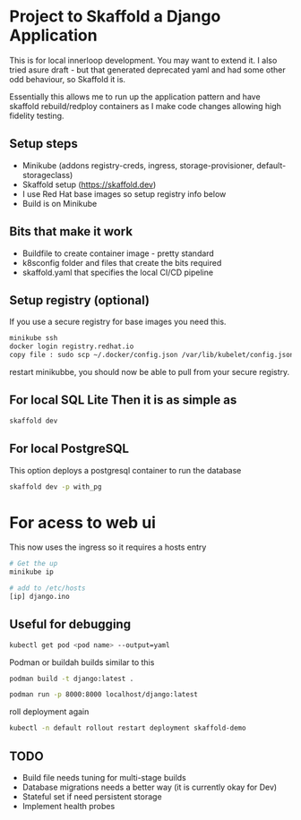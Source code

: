 # Project to Skaffold a Django Application
This is for local innerloop development. You may want to extend it. I also tried asure draft - but that generated deprecated yaml and had some other odd behaviour, so Skaffold it is.

Essentially this allows me to run up the application pattern and have skaffold rebuild/redploy containers as I make code changes allowing high fidelity testing.

## Setup steps
- Minikube (addons registry-creds, ingress, storage-provisioner, default-storageclass)
- Skaffold setup (https://skaffold.dev)
- I use Red Hat base images so setup registry info below
- Build is on Minikube

## Bits that make it work
- Buildfile to create container image - pretty standard
- k8sconfig folder and files that create the bits required
- skaffold.yaml that specifies the local CI/CD pipeline

## Setup registry (optional)
If you use a secure registry for base images you need this.
```bash
minikube ssh
docker login registry.redhat.io
copy file : sudo scp ~/.docker/config.json /var/lib/kubelet/config.json 

```
restart minikubbe, you should now be able to pull from your secure registry.

## For local SQL Lite Then it is as simple as
```bash
skaffold dev

```

## For local PostgreSQL
This option deploys a postgresql container to run the database
```bash
skaffold dev -p with_pg

```

# For acess to web ui
This now uses the ingress so it requires a hosts entry 
```bash
# Get the up
minikube ip

# add to /etc/hosts 
[ip] django.ino

```

## Useful for debugging
```bash
kubectl get pod <pod name> --output=yaml
```

Podman or buildah builds similar to this
```bash
podman build -t django:latest .

podman run -p 8000:8000 localhost/django:latest
```

roll deployment again
```bash
kubectl -n default rollout restart deployment skaffold-demo
```

## TODO
- Build file needs tuning for multi-stage builds
- Database migrations needs a better way (it is currently okay for Dev)
- Stateful set if need persistent storage
- Implement health probes
